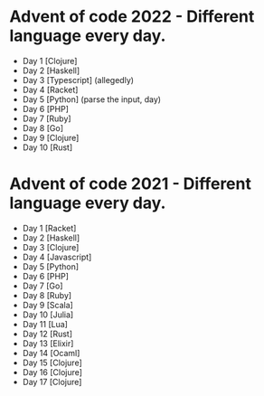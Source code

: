 # Advent of code 2022 - Different language every day.
- Day 1  [Clojure]
- Day 2  [Haskell]
- Day 3  [Typescript] (allegedly)
- Day 4  [Racket]
- Day 5  [Python] (parse the input, day)
- Day 6  [PHP]
- Day 7  [Ruby]
- Day 8  [Go]
- Day 9  [Clojure]
- Day 10 [Rust]

# Advent of code 2021 - Different language every day.

- Day 1 [Racket]
- Day 2 [Haskell]
- Day 3 [Clojure]
- Day 4 [Javascript]
- Day 5 [Python]
- Day 6 [PHP]
- Day 7 [Go]
- Day 8 [Ruby]
- Day 9 [Scala]
- Day 10 [Julia]
- Day 11 [Lua]
- Day 12 [Rust]
- Day 13 [Elixir]
- Day 14 [Ocaml]
- Day 15 [Clojure]
- Day 16 [Clojure]
- Day 17 [Clojure]
